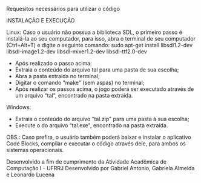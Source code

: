 Requesitos necessários para utilizar o código

INSTALAÇÃO E EXECUÇÃO

Linux:
	Caso o usuário não possua a biblioteca SDL, o primeiro passo é instalá-la ao seu computador, para isso, abra o terminal de seu computador (Ctrl+Alt+T) e digite o seguinte comando:
            sudo apt-get install libsdl1.2-dev libsdl-image1.2-dev libsdl-mixer1.2-dev libsdl-ttf2.0-dev
- Após realizado o passo acima:
- Extraia o conteúdo do arquivo tal para uma pasta de sua escolha;	
- Abra a pasta extraída no terminal;
- Digitar o comando "make" (sem aspas) no terminal;
- Após realizar os passos acima, o jogo poderá ser executado através de um arquivo  “tal", encontrado na pasta extraída.

Windows:

- Extraia o conteúdo do arquivo “tal.zip" para uma pasta à sua escolha;
- Execute o do arquivo “tal.exe", encontrado na pasta extraída.

OBS.: Caso prefira, o usuário também poderá baixar e instalar o aplicativo Code Blocks, compilar e executar o código através dele, para ambos os sistemas operacionais.

Desenvolvido a fim de cumprimento da Atividade Acadêmica de Computação I - UFRRJ
Desenvolvido por Gabriel Antonio, Gabriela Almeida e Leonardo Lucena


